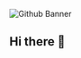 ![Github Banner](https://media.licdn.com/dms/image/v2/C4E16AQH7oaZsDtDmUA/profile-displaybackgroundimage-shrink_200_800/profile-displaybackgroundimage-shrink_200_800/0/1662506158639?e=2147483647&v=beta&t=rlsz5ip0DNj1KiOuhqgJYz8L_0YfDTA8_AEcekffACs)
## Hi there 👋

<!--
**JonOuyang/JonOuyang** is a ✨ _special_ ✨ repository because its `README.md` (this file) appears on your GitHub profile.

Here are some ideas to get you started:

- 🔭 I’m currently working on ...
- 🌱 I’m currently learning ...
- 👯 I’m looking to collaborate on ...
- 🤔 I’m looking for help with ...
- 💬 Ask me about ...
- 📫 How to reach me: ...
- 😄 Pronouns: ...
- ⚡ Fun fact: ...
-->
